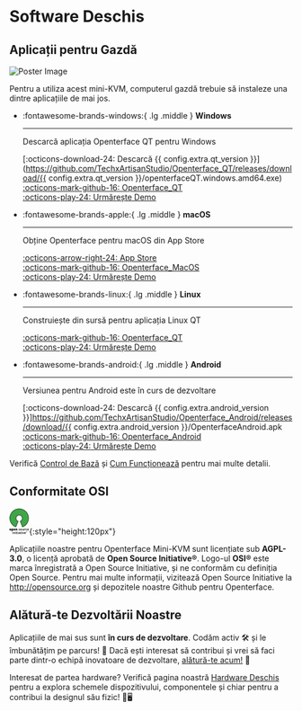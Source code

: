 # Software Deschis

## Aplicații pentru Gazdă

<div class="container">
    <img src="/images/product/win_qt_app.jpg" alt="Poster Image" class="poster-image-shadow">
</div>

Pentru a utiliza acest mini-KVM, computerul gazdă trebuie să instaleze una dintre aplicațiile de mai jos.

<div class="grid cards" markdown>

-   :fontawesome-brands-windows:{ .lg .middle } __Windows__

    ---

    Descarcă aplicația Openterface QT pentru Windows

    [:octicons-download-24: Descarcă {{ config.extra.qt_version }}](https://github.com/TechxArtisanStudio/Openterface_QT/releases/download/{{ config.extra.qt_version }}/openterfaceQT.windows.amd64.exe)  <br>
    [:octicons-mark-github-16: Openterface_QT](https://github.com/TechxArtisanStudio/Openterface_QT)  <br>
    [:octicons-play-24: Urmărește Demo](https://youtu.be/ERzpGtRvP2o?si=e9k402f0nxsD8o2j)

-   :fontawesome-brands-apple:{ .lg .middle } __macOS__

    ---

    Obține Openterface pentru macOS din App Store

    [:octicons-arrow-right-24: App Store](http://appstore.com/mac/openterface) <br>
    [:octicons-mark-github-16: Openterface_MacOS](https://github.com/TechxArtisanStudio/Openterface_MacOS)  <br>
    [:octicons-play-24: Urmărește Demo](https://youtu.be/m7OpUem0zqY?si=tclfl0Jl77tmE6_e)

-   :fontawesome-brands-linux:{ .lg .middle } __Linux__

    ---

    Construiește din sursă pentru aplicația Linux QT

    [:octicons-mark-github-16: Openterface_QT](https://github.com/TechxArtisanStudio/Openterface_QT)  <br>
    [:octicons-play-24: Urmărește Demo](https://youtu.be/_ScpI6TC0Pk?si=FSg7A2zmST8QbFec)

-   :fontawesome-brands-android:{ .lg .middle } __Android__

    ---

    Versiunea pentru Android este în curs de dezvoltare

    [:octicons-download-24: Descarcă {{ config.extra.android_version }}]https://github.com/TechxArtisanStudio/Openterface_Android/releases/download/{{ config.extra.android_version }}/OpenterfaceAndroid.apk  <br>
    [:octicons-mark-github-16: Openterface_Android](https://github.com/TechxArtisanStudio/Openterface_Android)  <br>
    [:octicons-play-24: Urmărește Demo](https://x.com/TechxArtisan/status/1825460088922071398)

</div>

Verifică [Control de Bază](/basic) și [Cum Funcționează](/how-it-works) pentru mai multe detalii.

## Conformitate OSI

![Open Source Initiative®](images/trademark/open-source-initiative.svg){:style="height:120px"}

Aplicațiile noastre pentru Openterface Mini-KVM sunt licențiate sub **AGPL-3.0**, o licență aprobată de **Open Source Initiative®**. Logo-ul **OSI®** este marca înregistrată a Open Source Initiative, și ne conformăm cu definiția Open Source. Pentru mai multe informații, vizitează Open Source Initiative la http://opensource.org și depozitele noastre Github pentru Openterface.

## Alătură-te Dezvoltării Noastre

Aplicațiile de mai sus sunt **în curs de dezvoltare**. Codăm activ 🛠️ și le îmbunătățim pe parcurs! 💪 Dacă ești interesat să contribui și vrei să faci parte dintr-o echipă inovatoare de dezvoltare, [alătură-te acum!](mailto:info@techxartisan.com) 🚀

Interesat de partea hardware? Verifică pagina noastră [Hardware Deschis](/open-hardware) pentru a explora schemele dispozitivului, componentele și chiar pentru a contribui la designul său fizic! 🔧🖥️